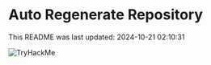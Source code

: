 # Auto Regenerate Repository

This README was last updated: 2024-10-21 02:10:31

 ![TryHackMe](https://tryhackme.com/badge/533634)
